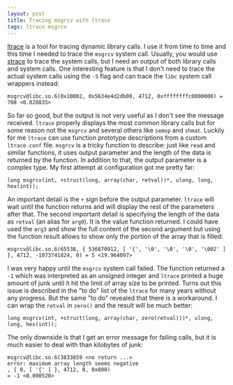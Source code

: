 ```yaml
---
layout: post
title: Tracing msgrcv with ltrace
tags: ltrace msgrcv
---
```


[ltrace](https://ltrace.org/) is a tool for tracing dynamic library calls. I use it from time to time and this time I needed to trace the `msgrcv` system call. Usually, you would use [strace](https://strace.io/) to trace the system calls, but I need an output of both library calls and system calls. One interesting feature is that I don't need to trace the actual system calls using the `-S` flag and can trace the `libc` system call wrappers instead:

```
msgrcv@libc.so.6(0x10002, 0x5634e4d2db08, 4712, 0xffffffffc0000000) = 708 <0.828835>

```

So far so good, but the output is not very useful as I don't see the message received. `ltrace` properly displays the most common library calls but for some reason not the `msgrcv` and several others like `semop` and `shmat`. Luckily for me `ltrace` can use function prototype descriptions from a custom `ltrace.conf` file. `msgrcv` is a tricky function to describe: just like `read` and similar functions, it uses output parameter and the length of the data is returned by the function. In addition to that, the output parameter is a complex type. My first attempt at configuration got me pretty far:

```
long msgrcv(int, +struct(long, array(char, retval))*, ulong, long, hex(int));
```

An important detail is the `+` sign before the output parameter. `ltrace` will wait until the function returns and will display the rest of the parameters after that. The second important detail is specifying the length of the data as `retval` (an alias for `arg0`). It is the value function returned. I could have used the `arg3` and show the full content of the second argument but using the function result allows to show only the portion of the array that is filled:


```
msgrcv@libc.so.6(65538, { 536870912, [ '{', '\0', '\0', '\0', '\002' ] }, 4712, -1073741824, 0) = 5 <19.964097>
```

I was very happy until the `msgrcv` system call failed. The function returned a `-1` which was interpreted as an unsigned integer and `ltrace` printed a huge amount of junk until it hit the limit of array size to be printed. Turns out this issue is described in the "to do" list of the `ltrace` for many years without any progress. But the same "to do" revealed that there is a workaround. I can wrap the `retval` in `zero()` and the result will be much better:


```
long msgrcv(int, +struct(long, array(char, zero(retval)))*, ulong, long, hex(int));
```

The only downside is that I get an error message for failing calls, but it is much easier to deal with than kilobytes of junk:


```
msgrcv@libc.so.6(3833859 <no return ...>
error: maximum array length seems negative
, { 0, [ '{' ] }, 4712, 0, 0x800)                                       = -1 <0.000520>
```
